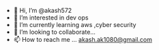 - 👋 Hi, I’m @akash572
- 👀 I’m interested in dev ops
- 🌱 I’m currently learning aws ,cyber security
- 💞️ I’m looking to collaborate...
- 📫 How to reach me ... akash.ak1080@gmail.com
<!---
akash572/akash572 is a ✨ special ✨ repository because its `README.md` (this file) appears on your GitHub profile.
You can click the Preview link to take a look at your changes.
--->
